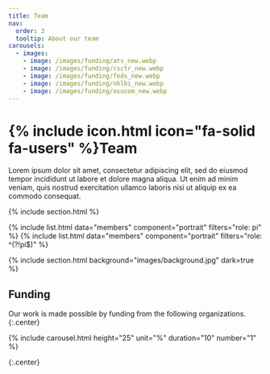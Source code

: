 ```yaml
---
title: Team
nav:
  order: 3
  tooltip: About our team
carousels:
  - images: 
    - image: /images/funding/ats_new.webp
    - image: /images/funding/csctr_new.webp
    - image: /images/funding/feds_new.webp
    - image: /images/funding/nhlbi_new.webp
    - image: /images/funding/osucom_new.webp
---
```


# {% include icon.html icon="fa-solid fa-users" %}Team

Lorem ipsum dolor sit amet, consectetur adipiscing elit, sed do eiusmod tempor
incididunt ut labore et dolore magna aliqua. Ut enim ad minim veniam, quis
nostrud exercitation ullamco laboris nisi ut aliquip ex ea commodo consequat.

{% include section.html %}

{% include list.html data="members" component="portrait" filters="role: pi" %}
{% include list.html data="members" component="portrait" filters="role: ^(?!pi$)" %}

{% include section.html background="images/background.jpg" dark=true %}

## Funding

Our work is made possible by funding from the following organizations.
{:.center}


{% include carousel.html height="25" unit="%" duration="10" number="1" %}

{:.center}